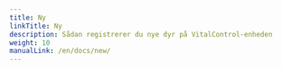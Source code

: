```yaml
---
title: Ny
linkTitle: Ny
description: Sådan registrerer du nye dyr på VitalControl-enheden
weight: 10
manualLink: /en/docs/new/
---
```

<script>
  window.location.href = "/en/docs/new/";
</script>

